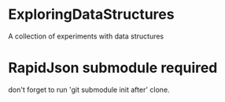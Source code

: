 # ExploringDataStructures
A collection of experiments with data structures

# RapidJson submodule required
don't forget to run 'git submodule init after' clone.
